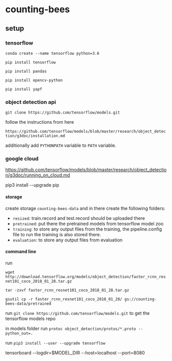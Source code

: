 # counting-bees

## setup

### tensorflow

`conda create --name tensorflow python=3.6`

`pip install tensorflow`
 
`pip install pandas`

`pip install opencv-python`

`pip install yapf`

### object detection api

`git clone https://github.com/tensorflow/models.git`

follow the instructions from here 

`https://github.com/tensorflow/models/blob/master/research/object_detection/g3doc/installation.md`

additionally add `PYTHONPATH` variable to `PATH` variable.

### google cloud

https://github.com/tensorflow/models/blob/master/research/object_detection/g3doc/running_on_cloud.md

pip3 install --upgrade pip

#### storage

create storage `counting-bees-data` and in there create the following folders:
- `resized`: train.record and test.record should be uploaded there
- `pretrained`: put there the pretrained models from tensorflow model zoo
- `training`: to store any output files from the training, the pipeline.config file to run the training is also stored there.
- `evaluation`: to store any output files from evaluation 

#### command line

run 

`wget http://download.tensorflow.org/models/object_detection/faster_rcnn_resnet101_coco_2018_01_28.tar.gz`

`tar -zxvf faster_rcnn_resnet101_coco_2018_01_28.tar.gz`

`gsutil cp -r faster_rcnn_resnet101_coco_2018_01_28/ gs://counting-bees-data/pretrained`


run `git clone https://github.com/tensorflow/models.git` to get the tensorflow models repo

in models folder run `protoc object_detection/protos/*.proto --python_out=.`

run `pip3 install --user --upgrade tensorflow`


tensorboard --logdir=$MODEL_DIR --host=localhost --port=8080